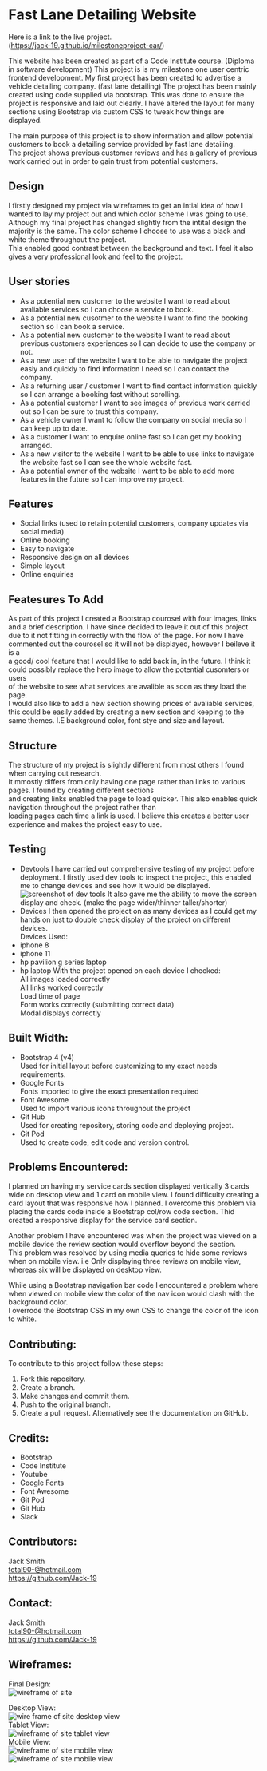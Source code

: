 # Fast Lane Detailing Website

Here is a link to the live project.  
(https://jack-19.github.io/milestoneproject-car/)

This website has been created as part of a Code Institute course. (Diploma in software development)
This project is is my milestone one user centric frontend development.
My first project has been created to advertise a vehicle detailing company. (fast lane detailing)
The project has been mainly created using code supplied via bootstrap. This was done to ensure the project is
responsive and laid out clearly. I have altered the layout for many sections using Bootstrap via custom CSS to tweak how things are displayed.  

The main purpose of this project is to show information and allow potential customers to book a detailing service provided by fast lane detailing.  
The project shows previous customer reviews and has a gallery of previous work carried out in order to gain trust from potential customers.

## Design
I firstly designed my project via wireframes to get an intial idea of how I wanted to lay my project out and which color scheme I was going to use.  
Although my final project has changed slightly from the intital design the majority is the same. The color scheme I choose to use was a black and white theme throughout the project.  
This enabled good contrast between the background and text. I feel it also gives a very professional look and feel to the project.   

## User stories  
- As a potential new customer to the website I want to read about avaliable services so I can choose a service to book.
- As a potential new cusotmer to the website I want to find the booking section so I can book a service.
- As a potential new customer to the website I want to read about previous customers experiences so I can decide to use the company or not.
- As a new user of the website I want to be able to navigate the project easiy and quickly to find information I need so I can contact the company.
- As a returning user / customer I want to find contact information quickly so I can arrange a booking fast without scrolling.
- As a potential customer I want to see images of previous work carried out so I can be sure to trust this company.
- As a vehicle owner I want to follow the company on social media so I can keep up to date.
- As a customer I want to enquire online fast so I can get my booking arranged.
- As a new visitor to the website I want to be able to use links to navigate the website fast so I can see the whole website fast.
- As a potential owner of the website I want to be able to add more features in the future so I can improve my project.

## Features
- Social links (used to retain potential customers,
  company updates via social media)
- Online booking
- Easy to navigate
- Responsive design on all devices
- Simple layout
- Online enquiries  

## Featesures To Add
As part of this project I created a Bootstrap courosel with four images, links and a brief description. I have since decided to leave it out of this project  
due to it not fitting in correctly with the flow of the page. For now I have commented out the courosel so it will not be displayed, however I beileve it is a   
a good/ cool feature that I would like to add back in, in the future. I think it could possibly replace the hero image to allow the potential cusomters or users  
of the website to see what services are avalible as soon as they load the page.  
I would also like to add a new section showing prices of avaliable services, this could be easily added by creating a new section and keeping to the same themes. I.E 
background color, font stye and size and layout.

## Structure  
The structure of my project is slightly different from most others I found when carrying out research.  
It mmostly differs from only having one page rather than links to various pages. I found by creating different sections  
and creating links enabled the page to load quicker. This also enables quick navigation throughout the project rather than  
loading pages each time a link is used. I believe this creates a better user experience and makes the project easy to use.

## Testing
- Devtools
I have carried out comprehensive testing of my project before deployment.
I firstly used dev tools to inspect the project, this enabled me to change devices and see how it would be displayed.
![screenshot of dev tools](assets/images/devtoolstesting.png)
It also gave me the ability to move the screen display and check. (make the page wider/thinner taller/shorter)
- Devices
I then opened the project on as many devices as I could get my hands on just to double check display of the project on different devices.  
Devices Used:
- iphone 8
- iphone 11
- hp pavilion g series laptop
- hp laptop
With the project opened on each device I checked:  
All images loaded correctly  
All links worked correctly  
Load time of page  
Form works correctly (submitting correct data)  
Modal displays correctly  


## Built Width:
- Bootstrap 4 (v4)  
Used for initial layout before customizing to my exact needs requirements.
- Google Fonts  
Fonts imported to give the exact presentation required
- Font Awesome  
Used to import various icons throughout the project
- Git Hub  
Used for creating repository, storing code and deploying project.
- Git Pod  
Used to create code, edit code and version control.

## Problems Encountered:
I planned on having my service cards section displayed vertically 3 cards wide on desktop view and 1 card on mobile view.
I found difficulty creating a card layout that was responsive how I planned. I overcome this problem via placing the cards code 
inside a Bootstrap col/row code section. Thid created a responsive display for the service card section.  

Another problem I have encountered was when the project was vieved on a mobile device the review section would overflow beyond the section.  
This problem was resolved by using media queries to hide some reviews when on mobile view. i.e Only displaying three reviews on mobile view,  
whereas six will be displayed on desktop view.  

While using a Bootstrap navigation bar code I encountered a problem where when viewed on mobile view the color of the nav icon would clash with the background color.  
I overrode the Bootstrap CSS in my own CSS to change the color of the icon to white.


## Contributing:
To contribute to this project follow these steps:
1. Fork this repository.
2. Create a branch.
3. Make changes and commit them.
4. Push to the original branch.
5. Create a pull request.
Alternatively see the documentation on GitHub.


## Credits:
- Bootstrap
- Code Institute
- Youtube
- Google Fonts
- Font Awesome
- Git Pod
- Git Hub
- Slack



## Contributors:
Jack Smith  
total90-@hotmail.com  
https://github.com/Jack-19

## Contact:
Jack Smith  
total90-@hotmail.com  
https://github.com/Jack-19


## Wireframes:

Final Design:  
![wireframe of site](assets/images/wireframe-main-image.png)

Desktop View:    
![wire frame of site desktop view](assets/images/desktop-wireframe.png)  
Tablet View:  
![wireframe of site tablet view](assets/images/tablet-wireframe.png)  
Mobile View:  
![wireframe of site mobile view](assets/images/mobile-wireframe-one.png)  
![wireframe of site mobile view](assets/images/mobile-wireframe-two.png)